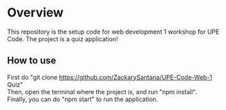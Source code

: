 # Overview
This repository is the setup code for web development 1 workshop for UPE Code. The project is a quiz application!

## How to use
First do "git clone https://github.com/ZackarySantana/UPE-Code-Web-1 Quiz" <br />
Then, open the terminal where the project is, and run "npm install". <br /> 
Finally, you can do "npm start" to run the application.
